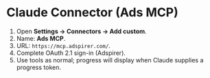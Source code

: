 # Claude Connector (Ads MCP)

1. Open **Settings → Connectors → Add custom**.
2. Name: **Ads MCP**.
3. URL: `https://mcp.adspirer.com/`.
4. Complete OAuth 2.1 sign-in (Adspirer).
5. Use tools as normal; progress will display when Claude supplies a progress token.
